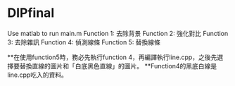 # DIPfinal
Use matlab to run main.m
Function 1: 去除背景
Function 2: 強化對比
Function 3: 去除雜訊
Function 4: 偵測線條
Function 5: 替換線條

**在使用function5時，務必先執行function 4，再編譯執行line.cpp，之後先選擇要替換直線的圖片和「白底黑色直線」的圖片。
**Function4的黑底白線是line.cpp吃入的資料。
